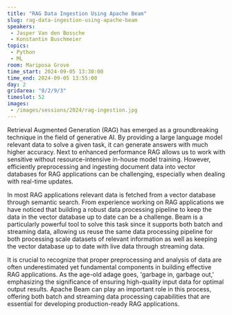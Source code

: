 ```yaml
---
title: "RAG Data Ingestion Using Apache Beam"
slug: rag-data-ingestion-using-apache-beam
speakers:
 - Jasper Van den Bossche
 - Konstantin Buschmeier
topics:
 - Python
 - ML
room: Mariposa Grove
time_start: 2024-09-05 13:30:00
time_end: 2024-09-05 13:55:00
day: 2
gridarea: "8/2/9/3"
timeslot: 52
images:
 - /images/sessions/2024/rag-ingestion.jpg 
---
```


Retrieval Augmented Generation (RAG) has emerged as a groundbreaking technique in the field of generative AI. By providing a large language model relevant data to solve a given task, it can generate answers with much higher accuracy. Next to enhanced performance RAG allows us to work with sensitive without resource-intensive in-house model training. However, efficiently preprocessing and ingesting document data into vector databases for RAG applications can be challenging, especially when dealing with real-time updates.

In most RAG applications relevant data is fetched from a vector database through semantic search. From experience working on RAG applications we have noticed that building a robust data processing pipeline to keep the data in the vector database up to date can be a challenge. Beam is a particularly powerful tool to solve this task since it supports both batch and streaming data, allowing us reuse the same data processing pipeline for both processing scale datasets of relevant information as well as keeping the vector database up to date with live data through streaming data.

It is crucial to recognize that proper preprocessing and analysis of data are often underestimated yet fundamental components in building effective RAG applications. As the age-old adage goes, 'garbage in, garbage out,' emphasizing the significance of ensuring high-quality input data for optimal output results. Apache Beam can play an important role in this process, offering both batch and streaming data processing capabilities that are essential for developing production-ready RAG applications.